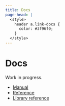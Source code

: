 ```yaml
---
title: Docs
page-head: |
  <style>
    header a.link-docs {
      color: #3f96f0;
    }
  </style>
---
```



Docs
====

Work in progress.

- [Manual](docs/manual/)
- [Reference](docs/reference/)
- [Library reference](docs/library-reference/)
